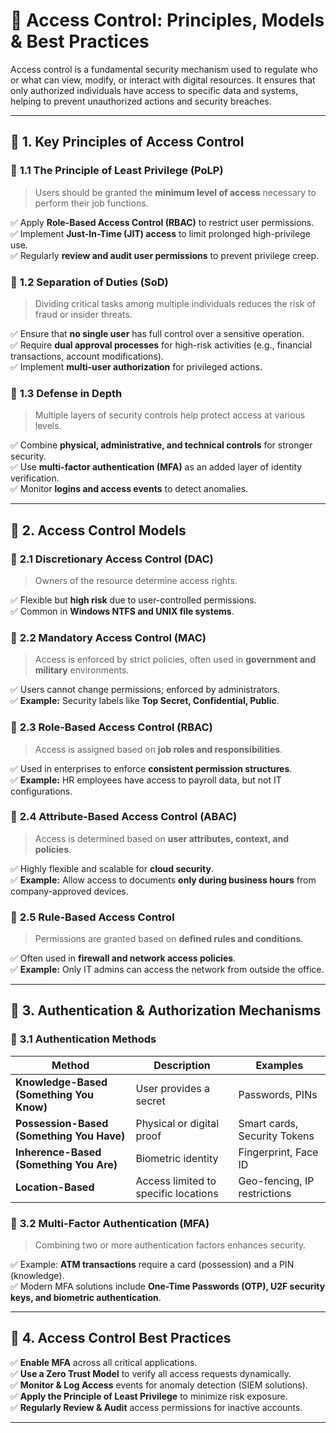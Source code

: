 # 🔐 **Access Control: Principles, Models & Best Practices**

Access control is a fundamental security mechanism used to regulate who or what can view, modify, or interact with digital resources. It ensures that only authorized individuals have access to specific data and systems, helping to prevent unauthorized actions and security breaches.

---

## 📌 **1. Key Principles of Access Control**

### 🔹 **1.1 The Principle of Least Privilege (PoLP)**
> Users should be granted the **minimum level of access** necessary to perform their job functions.

✅ Apply **Role-Based Access Control (RBAC)** to restrict user permissions.  
✅ Implement **Just-In-Time (JIT) access** to limit prolonged high-privilege use.  
✅ Regularly **review and audit user permissions** to prevent privilege creep.

### 🔹 **1.2 Separation of Duties (SoD)**
> Dividing critical tasks among multiple individuals reduces the risk of fraud or insider threats.

✅ Ensure that **no single user** has full control over a sensitive operation.  
✅ Require **dual approval processes** for high-risk activities (e.g., financial transactions, account modifications).  
✅ Implement **multi-user authorization** for privileged actions.

### 🔹 **1.3 Defense in Depth**
> Multiple layers of security controls help protect access at various levels.

✅ Combine **physical, administrative, and technical controls** for stronger security.  
✅ Use **multi-factor authentication (MFA)** as an added layer of identity verification.  
✅ Monitor **logins and access events** to detect anomalies.

---

## 🔄 **2. Access Control Models**

### 🔹 **2.1 Discretionary Access Control (DAC)**
> Owners of the resource determine access rights.

✅ Flexible but **high risk** due to user-controlled permissions.  
✅ Common in **Windows NTFS and UNIX file systems**.

### 🔹 **2.2 Mandatory Access Control (MAC)**
> Access is enforced by strict policies, often used in **government and military** environments.

✅ Users cannot change permissions; enforced by administrators.  
✅ **Example:** Security labels like **Top Secret, Confidential, Public**.

### 🔹 **2.3 Role-Based Access Control (RBAC)**
> Access is assigned based on **job roles and responsibilities**.

✅ Used in enterprises to enforce **consistent permission structures**.  
✅ **Example:** HR employees have access to payroll data, but not IT configurations.

### 🔹 **2.4 Attribute-Based Access Control (ABAC)**
> Access is determined based on **user attributes, context, and policies**.

✅ Highly flexible and scalable for **cloud security**.  
✅ **Example:** Allow access to documents **only during business hours** from company-approved devices.

### 🔹 **2.5 Rule-Based Access Control**
> Permissions are granted based on **defined rules and conditions**.

✅ Often used in **firewall and network access policies**.  
✅ **Example:** Only IT admins can access the network from outside the office.

---

## 🔑 **3. Authentication & Authorization Mechanisms**

### 🔹 **3.1 Authentication Methods**
| Method | Description | Examples |
|--------|------------|----------|
| **Knowledge-Based (Something You Know)** | User provides a secret | Passwords, PINs |
| **Possession-Based (Something You Have)** | Physical or digital proof | Smart cards, Security Tokens |
| **Inherence-Based (Something You Are)** | Biometric identity | Fingerprint, Face ID |
| **Location-Based** | Access limited to specific locations | Geo-fencing, IP restrictions |

### 🔹 **3.2 Multi-Factor Authentication (MFA)**
> Combining two or more authentication factors enhances security.

✅ Example: **ATM transactions** require a card (possession) and a PIN (knowledge).  
✅ Modern MFA solutions include **One-Time Passwords (OTP), U2F security keys, and biometric authentication**.

---

## 🚀 **4. Access Control Best Practices**

✅ **Enable MFA** across all critical applications.  
✅ **Use a Zero Trust Model** to verify all access requests dynamically.  
✅ **Monitor & Log Access** events for anomaly detection (SIEM solutions).  
✅ **Apply the Principle of Least Privilege** to minimize risk exposure.  
✅ **Regularly Review & Audit** access permissions for inactive accounts.  

---
